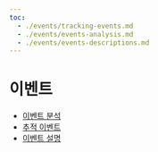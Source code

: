 ```yaml
---
toc:
  - ./events/tracking-events.md
  - ./events/events-analysis.md
  - ./events/events-descriptions.md
---
```

# 이벤트

- [이벤트 분석](./events/events-analysis.md) 
- [추적 이벤트](./events/tracking-events.md) 
- [이벤트 설명](./events/events-descriptions.md) 
